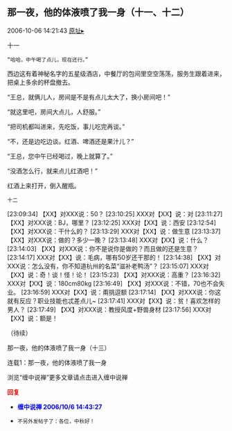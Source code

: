 ## 那一夜，他的体液喷了我一身（十一、十二）
2006-10-06 14:21:43
[原址▸](http://www.fxgan.com/chan_time/2006_07_12/286.htm)



 



 


 十一
   
    “哈哈，中午喝了点儿，现在还行。”


 


  西边这有着神秘名字的五星级酒店，中餐厅的包间里空空荡荡，服务生跟着进来，把桌上多余的杯盘撤去。


 


  “王总，就俩儿人，房间是不是有点儿太大了，换小房间吧！”


  “就这里吧，房间大点儿，人舒服。”


  “把司机都叫进来，先吃饭，事儿吃完再谈。”


 “不，还是边吃边谈。红酒、啤酒还是果汁儿？”


  “王总，您中午已经喝过，晚上就算了。”


  “没酒怎么行，就来点儿红酒吧！”


 


 红酒上来打开，倒入醒瓶。


 
    十二


 
   [23:09:34] 【XX】对XXX说：50？
   [23:10:25] XXX对【XX】说：对
   [23:11:27] 【XX】对XXX说：BJ，哪里？
   [23:12:25] XXX对【XX】说：西安
   [23:12:54] 【XX】对XXX说：干什么的？
   [23:13:29] XXX对【XX】说：做生意
   [23:13:37] 【XX】对XXX说：做的？多少一晚？
   [23:13:48] XXX对【XX】说：什么？
   [23:14:03] 【XX】对XXX说：你不是说你是做的？而且做的还是生意？
   [23:14:17] XXX对【XX】说：毛病，哪有50岁还干那的！
   [23:14:38] 【XX】对XXX说：怎么没有，你不知道杭州的名菜“滋补老鸭汤”？
   [23:15:07] XXX对【XX】说：奇！谈！怪！论！
   [23:15:23] 【XX】对XXX说：高重？
   [23:16:32] XXX对【XX】说：180cm80kg
   [23:16:49] 【XX】对XXX说：不错，70也不会失业。
   [23:16:59] XXX对【XX】说：甭挑逗额
   [23:17:14] 【XX】对XXX说：你这就有反应？职业技能也忒差点儿~
   [23:17:41] XXX对【XX】说：贫！喜欢怎样的男人？
   [23:17:49] 【XX】对XXX说：教授风度+野兽身材
   [23:17:56] XXX对【XX】说：额是！


 


 （待续）


 


 


 那一夜，他的体液喷了我一身（十三）


 


 


 
  
   连载1：那一夜，他的体液喷了我一身
  
  
   
  
  
   
  
  
   浏览“缠中说禅”更多文章请点击进入缠中说禅
  
 


 
  





<font color='red'>**回复**</font>


- <font color='blue'>**缠中说禅 2006/10/6 14:43:27**</font>
- ```
  不另外发帖子了：各位，中秋好！
  ```
